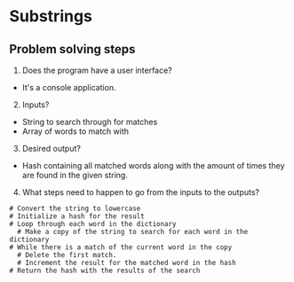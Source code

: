 # Substrings

## Problem solving steps
1. Does the program have a user interface?
  - It's a console application.
2. Inputs?
  - String to search through for matches
  - Array of words to match with
3. Desired output?
  - Hash containing all matched words along with the amount of times they are found in the given string.
4. What steps need to happen to go from the inputs to the outputs?
  ```
  # Convert the string to lowercase
  # Initialize a hash for the result  
  # Loop through each word in the dictionary
    # Make a copy of the string to search for each word in the dictionary
  # While there is a match of the current word in the copy
    # Delete the first match.
    # Increment the result for the matched word in the hash
  # Return the hash with the results of the search
  ```